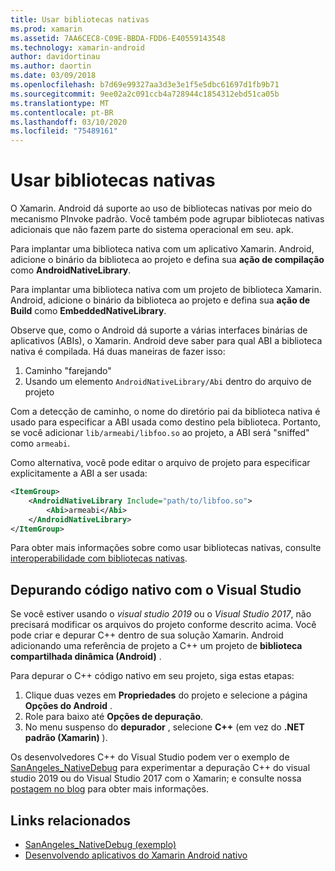 ```yaml
---
title: Usar bibliotecas nativas
ms.prod: xamarin
ms.assetid: 7AA6CEC8-C09E-BBDA-FDD6-E40559143548
ms.technology: xamarin-android
author: davidortinau
ms.author: daortin
ms.date: 03/09/2018
ms.openlocfilehash: b7d69e99327aa3d3e3e1f5e5dbc61697d1fb9b71
ms.sourcegitcommit: 9ee02a2c091ccb4a728944c1854312ebd51ca05b
ms.translationtype: MT
ms.contentlocale: pt-BR
ms.lasthandoff: 03/10/2020
ms.locfileid: "75489161"
---
```

# <a name="using-native-libraries"></a>Usar bibliotecas nativas

O Xamarin. Android dá suporte ao uso de bibliotecas nativas por meio do mecanismo PInvoke padrão. Você também pode agrupar bibliotecas nativas adicionais que não fazem parte do sistema operacional em seu. apk.

Para implantar uma biblioteca nativa com um aplicativo Xamarin. Android, adicione o binário da biblioteca ao projeto e defina sua **ação de compilação** como **AndroidNativeLibrary**.

Para implantar uma biblioteca nativa com um projeto de biblioteca Xamarin. Android, adicione o binário da biblioteca ao projeto e defina sua **ação de Build** como **EmbeddedNativeLibrary**.

Observe que, como o Android dá suporte a várias interfaces binárias de aplicativos (ABIs), o Xamarin. Android deve saber para qual ABI a biblioteca nativa é compilada.
Há duas maneiras de fazer isso:

1. Caminho "farejando"
1. Usando um elemento `AndroidNativeLibrary/Abi` dentro do arquivo de projeto

Com a detecção de caminho, o nome do diretório pai da biblioteca nativa é usado para especificar a ABI usada como destino pela biblioteca. Portanto, se você adicionar `lib/armeabi/libfoo.so` ao projeto, a ABI será "sniffed" como `armeabi`.

Como alternativa, você pode editar o arquivo de projeto para especificar explicitamente a ABI a ser usada:

```xml
<ItemGroup>
    <AndroidNativeLibrary Include="path/to/libfoo.so">
        <Abi>armeabi</Abi>
    </AndroidNativeLibrary>
</ItemGroup>
```

Para obter mais informações sobre como usar bibliotecas nativas, consulte [interoperabilidade com bibliotecas nativas](https://www.mono-project.com/docs/advanced/pinvoke/).

## <a name="debugging-native-code-with-visual-studio"></a>Depurando código nativo com o Visual Studio

Se você estiver usando o *visual studio 2019* ou o *Visual Studio 2017*, não precisará modificar os arquivos do projeto conforme descrito acima.
Você pode criar e depurar C++ dentro de sua solução Xamarin. Android adicionando uma referência de projeto a C++ um projeto de **biblioteca compartilhada dinâmica (Android)** .

Para depurar o C++ código nativo em seu projeto, siga estas etapas:

1. Clique duas vezes em **Propriedades** do projeto e selecione a página **Opções do Android** .
2. Role para baixo até **Opções de depuração**.
3. No menu suspenso do **depurador** , selecione **C++** (em vez do **.NET padrão (Xamarin)** ).

Os desenvolvedores C++ do Visual Studio podem ver o exemplo de [SanAngeles_NativeDebug](https://docs.microsoft.com/samples/xamarin/monodroid-samples/sanangeles-ndk) para experimentar a depuração C++ do visual studio 2019 ou do Visual Studio 2017 com o Xamarin; e consulte nossa [postagem no blog](https://blog.xamarin.com/build-and-debug-c-libraries-in-xamarin-android-apps-with-visual-studio-2015/) para obter mais informações.

## <a name="related-links"></a>Links relacionados

- [SanAngeles_NativeDebug (exemplo)](https://docs.microsoft.com/samples/xamarin/monodroid-samples/sanangeles-ndk)
- [Desenvolvendo aplicativos do Xamarin Android nativo](https://blogs.msdn.microsoft.com/vcblog/2015/02/23/developing-xamarin-android-native-applications/)
